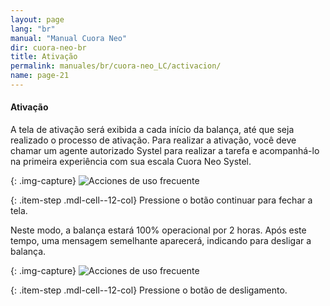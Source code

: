 ```yaml
---
layout: page
lang: "br"
manual: "Manual Cuora Neo"
dir: cuora-neo-br
title: Ativação
permalink: manuales/br/cuora-neo_LC/activacion/
name: page-21
---
```

#### Ativação    
A tela de ativação será exibida a cada início da balança, até que seja realizado o processo de ativação.
Para realizar a ativação, você deve chamar um agente autorizado Systel para realizar a tarefa e acompanhá-lo na primeira experiência com sua escala Cuora Neo Systel.

{: .img-capture}
![Acciones de uso frecuente](../../../../images/cuora-neo-br/activacion.png "Ativação")

{: .item-step  .mdl-cell--12-col} 
Pressione o botão continuar para fechar a tela.

Neste modo, a balança estará 100% operacional por 2 horas.
Após este tempo, uma mensagem semelhante aparecerá, indicando para desligar a balança.

{: .img-capture}
![Acciones de uso frecuente](../../../../images/cuora-neo-br/activacion2.png "Ativação")

{: .item-step  .mdl-cell--12-col} 
Pressione o botão de desligamento.





